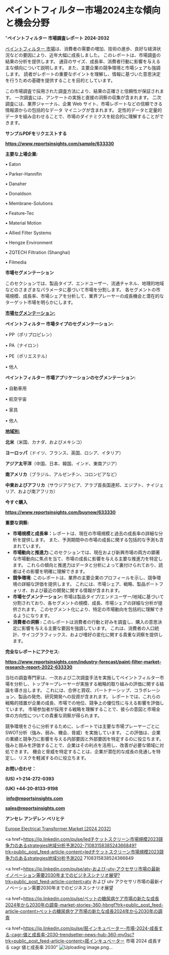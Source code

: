 # ペイントフィルター市場2024主な傾向と機会分野

"<strong>ペイントフィルター 市場調査レポート 2024-2032</strong>

<a href=https://www.reportsinsights.com/sample/633330>ペイントフィルター 市場</a>は、消費者の需要の増加、技術の進歩、良好な経済状況などの要因により、近年大幅に成長しました。 このレポートは、市場調査の結果の分析を提供します。 通貨のサイズ、成長率、消費者行動に影響を与える主な傾向について説明します。 また、主要企業の競争環境と市場シェアも強調します。 読者がレポートの重要なポイントを理解し、情報に基づいた意思決定を行うための基礎を提供することを目的としています。

この市場調査で採用された調査方法により、結果の正確さと信頼性が保証されます。 一次調査には、アンケートの実施と直接の洞察の収集が含まれます。 二次調査には、業界ジャーナル、企業 Web サイト、市場レポートなどの信頼できる情報源からの包括的なデータ マイニングが含まれます。 定性的データと定量的データを組み合わせることで、市場のダイナミクスを総合的に理解することができます。

<strong><b>サンプルPDFをリクエストする</b></strong>

<a href=https://www.reportsinsights.com/sample/633330><strong><u>https://www.reportsinsights.com/sample/633330</u></strong></a>

<strong>主要な上場企業:</strong>

• Eaton

• Parker-Hannifin

• Danaher

• Donaldson

• Membrane-Solutions

• Feature-Tec

• Material Motion

• Allied Filter Systems

• Hengze Environment

• ZQTECH Filtration (Shanghai)

• Filmedia

<strong>市場セグメンテーション</strong>

このセクションでは、製品タイプ、エンドユーザー、流通チャネル、地理的地域などのさまざまなパラメータに基づいて市場を分割します。 各セグメントの市場規模、成長率、市場シェアを分析して、業界プレーヤーの成長機会と潜在的なターゲット市場を明らかにします。

<strong><u>市場セグメンテーション</u></strong><strong><u>:</u></strong>

<strong>ペイントフィルター 市場タイプのセグメンテーション:</strong>

• PP（ポリプロピレン）

• PA（ナイロン）

• PE（ポリエステル）

• 他人

<strong>ペイントフィルター 市場アプリケーションのセグメンテーション:</strong>

• 自動車用

• 航空宇宙

• 家具

• 他人

<strong><u>地域別</u></strong><strong><u>:</u></strong>

<strong>北米</strong>（米国、カナダ、およびメキシコ）

<strong>ヨーロッパ</strong>（ドイツ、フランス、英国、ロシア、イタリア）

<strong>アジア太平洋</strong>（中国、日本、韓国、インド、東南アジア）

<strong>南アメリカ</strong>（ブラジル、アルゼンチン、コロンビアなど）

<strong>中東およびアフリカ</strong>（サウジアラビア、アラブ首長国連邦、エジプト、ナイジェリア、および南アフリカ）

<strong>今すぐ購入</strong>

<a href=https://www.reportsinsights.com/buynow/633330><strong><u>https://www.reportsinsights.com/buynow/633330</u></strong></a>

<strong>重要な洞察:</strong>
<ul>
  <li><strong>市場規模と成長率：</strong>レポートは、現在の市場規模と過去の成長率の詳細な分析を提供します。 また、予測期間中の市場の成長に関する包括的な予測も含まれています。</li>
  <li><strong>市場動向と推進力:</strong>このセクションでは、現在および新興市場の両方の顕著な市場動向に焦点を当て、市場の成長に影響を与える主要な推進力を特定します。 これらの傾向と推進力はデータと分析によって裏付けられており、読者はその影響を明確に理解できます。</li>
  <li><strong>競争環境</strong>: このレポートは、業界の主要企業のプロフィールを示し、競争環境の詳細な評価を提供します。 これには、市場シェア、戦略、製品ポートフォリオ、および最近の開発に関する情報が含まれます。</li>
  <li><strong>市場セグメンテーション: </strong>市場は製品タイプ/エンドユーザー/地域に基づいて分割されており、各セグメントの規模、成長、市場シェアの詳細な分析が提供されます。 このセグメント化により、特定の市場動向を包括的に理解できるようになります。</li>
  <li><strong>消費者の洞察 : </strong>このレポートは消費者の行動と好みを調査し、購入の意思決定に影響を与える主要な要因を強調しています。 これは、消費者の人口統計、サイコグラフィックス、および嗜好の変化に関する貴重な洞察を提供します。</li>
</ul>
<strong>完全なレポートにアクセス:</strong>

<a href=https://www.reportsinsights.com/industry-forecast/paint-filter-market-research-report-2022-633330><strong><u><b>https://www.reportsinsights.com/industry-forecast/paint-filter-market-research-report-2022-633330</b></u></strong></a>

当社の調査専門家は、一次および二次調査手法を実施してペイントフィルター市場を分析し、トップキープレーヤーが実施する戦略的取り組みの評価に関する結論を導き出します。 これには、合併と買収、パートナーシップ、コラボレーション、製品の発売、研究開発への投資が含まれます。 レポートでは、これらの戦略的措置が企業の成長、市場での地位、競争上の優位性に与える影響を評価しています。 市場参加者が採用する戦略を理解することで、彼らの意図と市場全体の方向性についての貴重な洞察が得られます。

競争環境をさらに分析するために、レポートでは主要な市場プレーヤーごとにSWOT分析（強み、弱み、機会、脅威）を実施しています。 この評価は、企業の業績と競争力に影響を与える内部要因と外部要因を特定するのに役立ちます。 強みと弱みを評価することで、企業はその利点を活用し、改善が必要な領域に対処できます。 機会と脅威を特定することは、企業が潜在的な成長の見通しを特定し、リスクを軽減するのに役立ちます。

<strong>お問い合わせ：</strong>

<strong>(US) +1-214-272-0393</strong>

<strong>(UK) +44-20-8133-9198</strong>

<strong> </strong><a href=info@reportsinsights.com><strong><u>info@reportsinsights.com</u></strong></a>

<a href=sales@reportsinsights.com><strong><u>sales@reportsinsights.com</u></strong></a>

<strong>アンセレ アンデレン ベリヒテ</strong>

<a href=https://www.linkedin.com/pulse/europe-electrical-transformer-markets-2024-comprehensive-7fu4f/>Europe Electrical Transformer Market [2024 2032]</a>

<a href=https://jp.linkedin.com/pulse/ledチケットスクリーン市場規模2023競争力のあるstrategies地域分析予測202-7108315838524366849?trk=public_post_feed-article-content>ledチケットスクリーン市場規模2023競争力のあるstrategies地域分析予測202 7108315838524366849</a>

<a href=https://jp.linkedin.com/pulse/atv-および-utv-アクセサリ市場の最新イノベーション需要2030年までのビジネスシナリオ展望?trk=public_post_feed-article-content>atv および utv アクセサリ市場の最新イノベーション需要2030年までのビジネスシナリオ展望</a>

<a href=https://jp.linkedin.com/pulse/ペットの糖尿病ケア市場の新たな成長2024年から2030年の調査-market-stories-360-hbngf?trk=public_post_feed-article-content>ペットの糖尿病ケア市場の新たな成長2024年から2030年の調査</a>

<a href=https://jp.linkedin.com/pulse/胚インキュベーター-市場-2024-成長する-cagr-値と成長率-2030-trendsetter-news-hub-360-my0sc?trk=public_post_feed-article-content>胚インキュベーター 市場 2024 成長する cagr 値と成長率 2030</a>"
![Uploading image.png…]()

